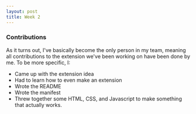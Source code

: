 ```yaml
---
layout: post
title: Week 2
---
```


### Contributions
As it turns out, I've basically become the only person in my team, meaning all contributions to the extension we've been working on have been done by me. To be more specific, I:
* Came up with the extension idea
* Had to learn how to even make an extension
* Wrote the README
* Wrote the manifest
* Threw together some HTML, CSS, and Javascript to make something that actually works.







